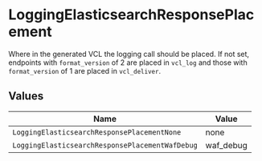 # LoggingElasticsearchResponsePlacement

Where in the generated VCL the logging call should be placed. If not set, endpoints with `format_version` of 2 are placed in `vcl_log` and those with `format_version` of 1 are placed in `vcl_deliver`.



## Values

| Name                                            | Value                                           |
| ----------------------------------------------- | ----------------------------------------------- |
| `LoggingElasticsearchResponsePlacementNone`     | none                                            |
| `LoggingElasticsearchResponsePlacementWafDebug` | waf_debug                                       |